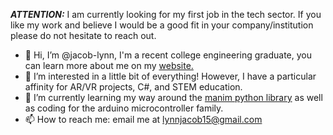 
**_ATTENTION:_** I am currently looking for my first job in the tech sector. If you like my work and believe I would be a good fit in your company/institution please do not hesitate to reach out. 


- 👋 Hi, I’m @jacob-lynn, I'm a recent college engineering graduate, you can learn more about me on my [website.](https://lynncode.com)
- 👀 I’m interested in a little bit of everything! However, I have a particular affinity for AR/VR projects, C#, and STEM education.
- 🌱 I’m currently learning my way around the [manim python library](https://www.manim.community/) as well as coding for the arduino microcontroller family. 
- 📫 How to reach me: email me at lynnjacob15@gmail.com


<!---
jacob-lynn/jacob-lynn is a ✨ special ✨ repository because its `README.md` (this file) appears on your GitHub profile.
You can click the Preview link to take a look at your changes.
--->
